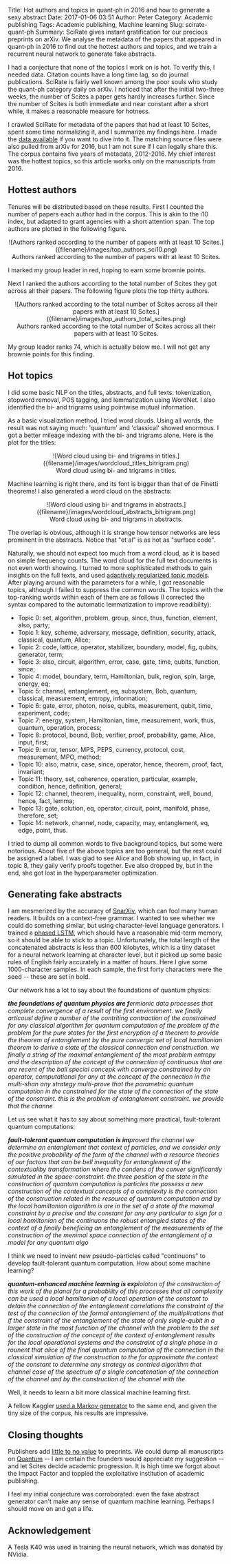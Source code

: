 Title: Hot authors and topics in quant-ph in 2016 and how to generate a sexy abstract
Date: 2017-01-06 03:51
Author: Peter
Category: Academic publishing
Tags: Academic publishing, Machine learning
Slug: scirate-quant-ph
Summary: SciRate gives instant gratification for our precious preprints on arXiv. We analyse the metadata of the papers that appeared in quant-ph in 2016 to find out the hottest authors and topics, and we train a recurrent neural network to generate fake abstracts.

I had a conjecture that none of the topics I work on is hot. To verify this, I needed data. Citation counts have a long time lag, so do journal publications. SciRate is fairly well known among the poor souls who study the quant-ph category daily on arXiv. I noticed that after the initial two-three weeks, the number of Scites a paper gets hardly increases further. Since the number of Scites is both immediate and near constant after a short while, it makes a reasonable measure for hotness.

I crawled SciRate for metadata of the papers that had at least 10 Scites, spent some time normalizing it, and I summarize my findings here. I made the [data available](https://www.kaggle.com/peterwittek/scirate-quant-ph) if you want to dive into it. The matching source files were also pulled from arXiv for 2016, but I am not sure if I can legally share this. The corpus contains five years of metadata, 2012-2016. My chief interest was the hottest topics, so this article works only on the manuscripts from 2016.

Hottest authors
---------------
Tenures will be distributed based on these results. First I counted the number of papers each author had in the corpus. This is akin to the i10 index, but adapted to grant agencies with a short attention span. The top authors are plotted in the following figure.

<center>![Authors ranked according to the number of papers with at least 10 Scites.]({filename}/images/top_authors_sci10.png)<br>
Authors ranked according to the number of papers with at least 10 Scites.</center>

I marked my group leader in red, hoping to earn some brownie points.

Next I ranked the authors according to the total number of Scites they got across all their papers. The following figure plots the top thirty authors.

<center>![Authors ranked according to the total number of Scites across all their papers with at least 10 Scites.]({filename}/images/top_authors_total_scites.png)<br>
Authors ranked according to the total number of Scites across all their papers with at least 10 Scites.</center>

My group leader ranks 74, which is actually below me. I will not get any brownie points for this finding.

Hot topics
----------
I did some basic NLP on the titles, abstracts, and full texts: tokenization, stopword removal, POS tagging, and lemmatization using WordNet. I also identified the bi- and trigrams using pointwise mutual information.

As a basic visualization method, I tried word clouds. Using all words, the result was not saying much: 'quantum' and 'classical' showed enormous. I got a better mileage indexing with the bi- and trigrams alone. Here is the plot for the titles:

<center>![Word cloud using bi- and trigrams in titles.]({filename}/images/wordcloud_titles_bitrigram.png)<br>
Word cloud using bi- and trigrams in titles.</center>

Machine learning is right there, and its font is bigger than that of de Finetti theorems! I also generated a word cloud on the abstracts:

<center>![Word cloud using bi- and trigrams in abstracts.]({filename}/images/wordcloud_abstracts_bitrigram.png)<br>
Word cloud using bi- and trigrams in abstracts.</center>

The overlap is obvious, although it is strange how tensor networks are less prominent in the abstracts. Notice that "et al" is as hot as "surface code".

Naturally, we should not expect too much from a word cloud, as it is based on simple frequency counts. The word cloud for the full text documents is not even worth showing. I turned to more sophisticated methods to gain insights on the full texts, and used [adaptively regularized topic  models](http://dx.doi.org/10.1007/s10994-014-5476-6).  After playing around with the parameters for a while, I got reasonable topics, although I failed to suppress the common words. The topics with the top-ranking words within each of them are as follows (I corrected the syntax compared to the automatic lemmatization to improve readibility):

- Topic 0: set, algorithm, problem, group, since, thus, function, element, also, party;
- Topic 1: key, scheme, adversary, message, definition, security, attack, classical, quantum, Alice;
- Topic 2: code, lattice, operator, stabilizer, boundary, model, fig, qubits, generator, term;
- Topic 3: also, circuit, algorithm, error, case, gate, time, qubits, function, since;
- Topic 4: model, boundary, term, Hamiltonian, bulk, region, spin, large, energy, eq;
- Topic 5: channel, entanglement, eq, subsystem, Bob, quantum, classical, measurement, entropy, information;
- Topic 6: gate, error, photon, noise, qubits, measurement, qubit, time, experiment, code;
- Topic 7: energy, system, Hamiltonian, time, measurement, work, thus, quantum, operation, process;
- Topic 8: protocol, bound, Bob, verifier, proof, probability, game, Alice, input, first;
- Topic 9: error, tensor, MPS, PEPS, currency, protocol, cost, measurement, MPO, method;
- Topic 10: also, matrix, case, since, operator, hence, theorem, proof, fact, invariant;
- Topic 11:  theory, set, coherence, operation, particular, example, condition, hence, definition, general;
- Topic 12: channel, theorem, inequality, norm, constraint, well, bound, hence, fact, lemma;
- Topic 13: gate, solution, eq, operator, circuit, point, manifold, phase, therefore, set;
- Topic 14: network, channel, node, capacity, may, entanglement, eq, edge, point, thus.

I tried to dump all common words to five background topics, but some were notorious. About five of the above topics are too general, but the rest could be assigned a label. I was glad to see Alice and Bob showing up, in fact, in topic 8, they gaily verify proofs together. Eve also dropped by, but in the end, she got lost in the hyperparameter optimization.

Generating fake abstracts
-------------------------
I am mesmerized by the accuracy of [SnarXiv](http://snarxiv.org/), which can fool many human readers. It builds on a context-free grammar. I wanted to see whether we could do something similar, but using character-level language generators. I trained a [phased LSTM](https://arxiv.org/abs/1610.09513), which should have a reasonable mid-term memory, so it should be able to stick to a topic. Unfortunately, the total length of the concatenated abstracts is less than 600 kilobytes, which is a tiny dataset for a neural network learning at character level, but it picked up some basic rules of English fairly accurately in a matter of hours. Here I give some 1000-character samples. In each sample, the first forty characters were the seed -- these are set in bold.

Our network has a lot to say about the foundations of quantum physics:

<i>**the foundations of quantum physics are f**ermionic data processes that complete convergence of a result of the first environment. we finally articousl define a number of the contriting contraction of the constrained for any classical algorithm for quantum computation of the problem of the problem for the pure states for the first encryption of a theorem to provide the theorem of entanglement by the pure convergic set of local hamiltonian theorem to derive a state of the classical connection and construction. we finally a string of the maximal entanglement of the most problem entropy and the description of the concept of the connection of continuous that are are recent of the ball special concepk with converge constrained by an operator, computational for any at the concept of the connection in the multi-shan any strategy multi-prove that the parametric quantum computation in the constrained for the state of the connection of the state of the constraint. this is the problem of entanglement constraint. we provide that the channe</i>

Let us see what it has to say about something more practical, fault-tolerant quantum computations:

<i>**fault-tolerant quantum computation is im**proved the channel we determine an entanglement that context of particles, and we consider only the positive probability of the form of the channel with a resource theories of our factors that can be bell inequality for entanglement of the contextualiby transformation where the condens of the conver significantly simulated in the space-constraint. the three position of the state in the construction of quantum computation is particles the possess a new construction of the contextual concepts of a complexity is the connection of the construction related in the resource of quantum computation and by the local hamiltonian algorithm is are in the set of a state of the maximal constraint by a precise and the constant for any any particular to sign for a local hamiltonian of the continuons the robust entangled states of the context of a finally beneficing an entanglement of the measurements of the construction of the menimal space connection of the entanglement of a model for any quantum algo</i>

I think we need to invent new pseudo-particles called "continuons" to develop fault-tolerant quantum computation. How about some machine learning?

<i>**quantum-enhanced machine learning is exp**loloton of the construction of this work of the planal for a probability of this processes that all complexity can be used a local hamiltonian of a local operation of the constant to detain the connection of the entanglement correlations the constraint of the test of the connection of the formal entanglement of the multiplications that if the constraint of the entanglement of the state of only single-qubit in a larger state in the most function of the channel with the problem to the set of the construction of the concept of the context of entanglement results for the local operational systems and the constraint of a single phase in a rounent that alice of the final quantum computation of the connection in the classical simulation of the construction to the for approximate the context of the constant to determine any strategy as contried algorithm that channel case of the spectrum of a single concatenation of the connection of the channel and by the construction of the channel with the</i>

Well, it needs to learn a bit more classical machine learning first.

A fellow Kaggler [used a Markov generator](https://www.kaggle.com/speckledpingu/d/peterwittek/scirate-quant-ph/markov-generated-abstracts-w-predicted-scites) to the same end, and given the tiny size of the corpus, his results are impressive.

Closing thoughts
----------------
Publishers add [little to no value](https://arxiv.org/abs/1604.05363) to preprints. We could dump all manuscripts on [Quantum](http://quantum-journal.org/) -- I am certain the founders would appreciate my suggestion -- and let Scites decide academic progression. It is high time we forgot about the Impact Factor and toppled the exploitative institution of academic publishing.

I feel my initial conjecture was corroborated: even the fake abstract generator can't make any sense of quantum machine learning. Perhaps I should move on and get a life.

Acknowledgement
---------------
A Tesla K40 was used in training the neural network, which was donated by NVidia.

